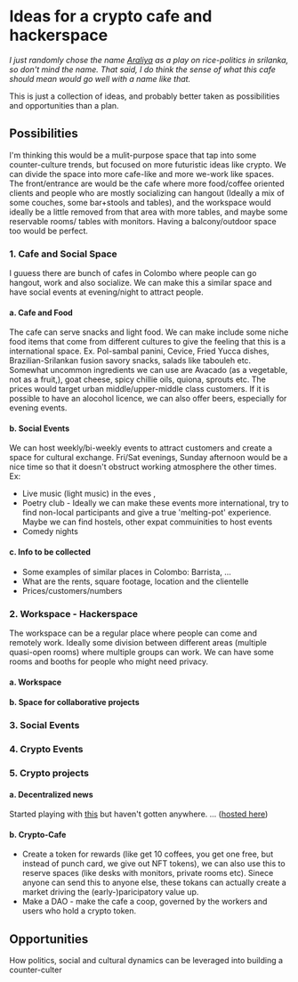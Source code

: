 # Ideas for a crypto cafe and hackerspace #

*I just randomly chose the name [Araliya](https://duckduckgo.com/?q=araliya&t=brave&iax=images&ia=images) as a play on rice-politics in srilanka, so don't mind the name. That said, I do think the sense of what this cafe should mean would go well with a name like that.*

This is just a collection of ideas, and probably better taken as possibilities and opportunities than a plan.

## Possibilities ##

I'm thinking this would be a mulit-purpose space that tap into some counter-culture trends, but focused on more futuristic ideas like crypto. We can divide the space into more cafe-like and more we-work like spaces. The front/entrance are would be the cafe where more food/coffee oriented clients and people who are mostly socializing can hangout (Ideally a mix of some couches, some bar+stools and tables), and the workspace would ideally be a little removed from that area with more tables, and maybe some reservable rooms/ tables with monitors. Having a balcony/outdoor space too would be perfect.


### 1. Cafe and Social Space ###

I guuess there are bunch of cafes in Colombo where people can go hangout, work and also socialize. We can make this a similar space and have social events at evening/night to attract people.

#### a. Cafe and Food
The cafe can serve snacks and light food. We can make include some niche food items that come from different cultures to give the feeling that this is a international space.
Ex. Pol-sambal panini, Cevice, Fried Yucca dishes, Brazilian-Srilankan fusion savory snacks, salads like tabouleh etc. Somewhat uncommon ingredients we can use are Avacado (as a vegetable, not as a fruit,), goat cheese, spicy chillie oils, quiona, sprouts etc. The prices would target urban middle/upper-middle class customers. If it is possible to have an alocohol licence, we can also offer beers, especially for evening events.

#### b. Social Events
We can host weekly/bi-weekly events to attract customers and create a space for cultural exchange. Fri/Sat evenings, Sunday afternoon would be a nice time so that it doesn't obstruct working atmosphere the other times.
Ex:
+ Live music (light music) in the eves ,
+ Poetry club - Ideally we can make these events more international, try to find non-local participants and give a true 'melting-pot' experience. Maybe we can find hostels, other expat commuinities to host events
+ Comedy nights

#### c. Info to be collected
+ Some examples of similar places in Colombo: Barrista, ...
+ What are the rents, square footage, location and the clientelle
+ Prices/customers/numbers

### 2. Workspace - Hackerspace ###
The workspace can be a regular place where people can come and remotely work. Ideally some division between different areas (multiple quasi-open rooms) where multiple groups can work. We can have some rooms and booths for people who might need privacy.

#### a. Workspace 
#### b. Space for collaborative projects

### 3. Social Events ###

### 4. Crypto Events ###

### 5. Crypto projects ###
#### a. Decentralized news
Started playing with [this](https://github.com/xcorat/denewz-0) but haven't gotten anywhere. ... ([hosted here](https://denewz-alpha.netlify.app/#/))
#### b. Crypto-Cafe
+ Create a token for rewards (like get 10 coffees, you get one free, but instead of punch card, we give out NFT tokens), we can also use this to reserve spaces (like desks with monitors, private rooms etc). Sinece anyone can send this to anyone else, these tokans can actually create a market driving the (early-)paricipatory value up.
+ Make a DAO - make the cafe a coop, governed by the workers and users who hold a crypto token.

## Opportunities ##

How politics, social and cultural dynamics can be leveraged into building a counter-culter
